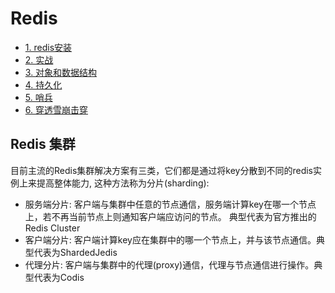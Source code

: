 # Redis

- [1. redis安装](1_redis安装.md)
- [2. 实战](2_实战.md)
- [3. 对象和数据结构](3_对象和数据结构.md)
- [4. 持久化](4_持久化.md)
- [5. 哨兵](5_哨兵.md)
- [6. 穿透雪崩击穿](6_穿透雪崩击穿.md)

## Redis 集群

目前主流的Redis集群解决方案有三类，它们都是通过将key分散到不同的redis实例上来提高整体能力, 这种方法称为分片(sharding):

- 服务端分片: 客户端与集群中任意的节点通信，服务端计算key在哪一个节点上，若不再当前节点上则通知客户端应访问的节点。 典型代表为官方推出的
Redis Cluster
- 客户端分片: 客户端计算key应在集群中的哪一个节点上，并与该节点通信。典型代表为ShardedJedis
- 代理分片: 客户端与集群中的代理(proxy)通信，代理与节点通信进行操作。典型代表为Codis